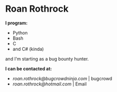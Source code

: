 # Roan Rothrock
**I program:**
- Python
- Bash
- C
- and C# (kinda)


and I'm starting as a bug bounty hunter.

**I can be contacted at:**

- _roan.rothrock@bugcrowdninja.com_ | bugcrowd
- _roan.rothrock@hotmail.com_ | Email
<!---
R-Rothrock/R-Rothrock is a special repository because its `README.md` (this file) appears on your GitHub profile.
You can click the Preview link to take a look at your changes.
--->
